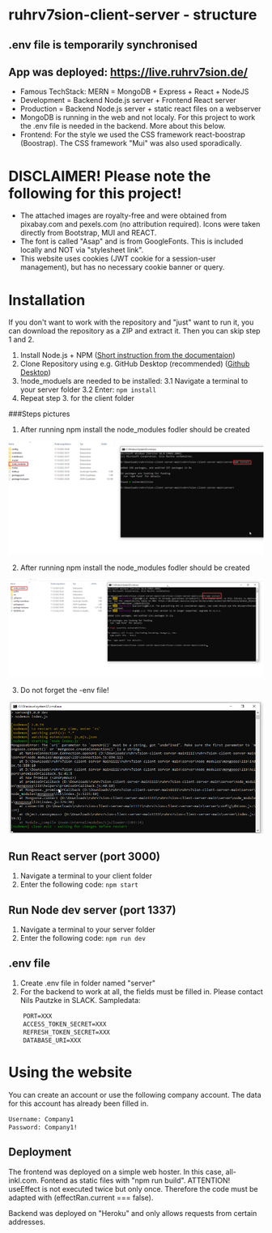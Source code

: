 # ruhrv7sion-client-server - structure

## .env file is temporarily synchronised
## App was deployed: https://live.ruhrv7sion.de/

* Famous TechStack: MERN = MongoDB + Express + React + NodeJS
* Development = Backend Node.js server + Frontend React server
* Production = Backend Node.js server + static react files on a webserver
* MongoDB is running in the web and not localy. For this project to work the .env file is needed in the backend. More about this below.
* Frontend: For the style we used the CSS framework react-boostrap (Boostrap). The CSS framework "Mui" was also used sporadically. 



# DISCLAIMER! Please note the following for this project!
* The attached images are royalty-free and were obtained from pixabay.com and pexels.com (no attribution required). Icons were taken directly from Bootstrap, MUI and REACT.
* The font is called "Asap" and is from GoogleFonts. This is included locally and NOT via "stylesheet link". 
* This website uses cookies (JWT cookie for a session-user management), but has no necessary cookie banner or query.



# Installation
If you don't want to work with the repository and "just" want to run it, you can download the repository as a ZIP and extract it. Then you can skip step 1 and 2.

1. Install Node.js + NPM ([Short instruction from the documentaion](https://docs.npmjs.com/downloading-and-installing-node-js-and-npm))
2. Clone Repository using e.g. GitHub Desktop (recommended) ([Github Desktop](https://desktop.github.com/))
3. !node_moduels are needed to be installed: 
3.1 Navigate a terminal to your server folder
3.2 Enter: ``` npm install ```
4. Repeat step 3. for the client folder

###Steps pictures
1. After running npm install the node_modules fodler should be created
<img src="Techlabs/pictures_tutorial/3.png" alt="Missigng Pciture 3">

2. After running npm install the node_modules fodler should be created
<img src="Techlabs/pictures_tutorial/4.png" alt="Missigng Pciture 4">

3. Do not forget the -env file! 
<img src="Techlabs/pictures_tutorial/frogot%20env%20file.png" alt="Missigng Pciture frogot%20env%20file">

## Run React server (port 3000)
1. Navigate a terminal to your client folder
2. Enter the following code: ``` npm start ```

## Run Node dev server (port 1337)
1. Navigate a terminal to your server folder
2. Enter the following code: ``` npm run dev ```

## .env file 
1. Create .env file in folder named "server"
2. For the backend to work at all, the fields must be filled in. Please contact Nils Pautzke in SLACK.
Sampledata:
```
    PORT=XXX
    ACCESS_TOKEN_SECRET=XXX
    REFRESH_TOKEN_SECRET=XXX
    DATABASE_URI=XXX
```

# Using the website
You can create an account or use the following company account. The data for this account has already been filled in.
```
Username: Company1
Password: Company1!
```

## Deployment
The frontend was deployed on a simple web hoster. In this case, all-inkl.com. 
Fontend as static files with "npm run build". 
ATTENTION! useEffect is not executed twice but only once. Therefore the code must be adapted with (effectRan.current === false).

Backend was deployed on "Heroku" and only allows requests from certain addresses.
